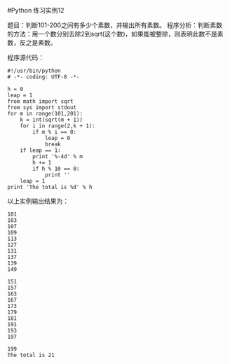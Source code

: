 #Python 练习实例12

题目：判断101-200之间有多少个素数，并输出所有素数。
程序分析：判断素数的方法：用一个数分别去除2到sqrt(这个数)，如果能被整除，则表明此数不是素数，反之是素数。 　　　　　

程序源代码：

```
#!/usr/bin/python
# -*- coding: UTF-8 -*-

h = 0
leap = 1
from math import sqrt
from sys import stdout
for m in range(101,201):
    k = int(sqrt(m + 1))
    for i in range(2,k + 1):
        if m % i == 0:
            leap = 0
            break
    if leap == 1:
        print '%-4d' % m
        h += 1
        if h % 10 == 0:
            print ''
    leap = 1
print 'The total is %d' % h
```

以上实例输出结果为：

```
101 
103 
107 
109 
113 
127 
131 
137 
139 
149 

151 
157 
163 
167 
173 
179 
181 
191 
193 
197 

199 
The total is 21
```